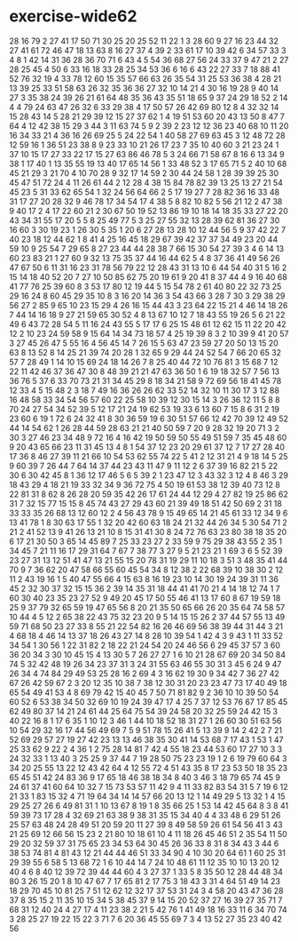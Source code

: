 # exercise-wide62
28
16
79
2
27
41
17
50
71
30
25
20
25
52
11
22
1
3
28
60
9
27
16
23
44
32
27
41
61
72
46
47
18
13
63
8
16
27
37
4
39
2
33
61
17
10
39
42
6
34
57
33
3
4
8
1
42
14
31
36
28
36
70
71
6
43
4
5
54
36
68
27
56
24
33
37
9
47
21
2
27
28
25
45
4
50
6
33
16
18
33
28
25
34
53
36
6
16
6
43
22
27
33
7
18
88
41
52
76
32
19
4
33
78
12
60
15
35
57
66
63
26
35
54
31
25
53
36
38
4
28
21
13
39
25
33
51
58
63
26
32
35
36
36
27
32
10
14
21
4
30
16
19
28
9
40
14
27
3
35
38
24
39
26
21
61
64
48
35
36
43
35
51
18
65
9
37
24
29
18
52
2
14
4
4
79
24
63
47
26
32
6
33
29
38
4
17
50
57
26
42
69
80
12
8
4
32
32
14
15
28
43
14
5
28
21
29
39
12
15
27
37
62
1
4
19
51
53
60
20
43
13
50
8
47
7
64
4
12
42
38
15
29
3
44
3
11
63
74
5
9
2
39
2
23
12
12
36
23
40
68
10
11
20
16
34
33
21
4
36
16
26
69
25
5
24
22
54
1
40
58
27
69
63
45
3
12
48
72
28
12
59
16
1
36
51
23
38
8
9
23
33
10
21
26
17
23
7
35
10
40
60
3
21
23
24
1
37
10
15
17
27
33
22
17
15
27
63
86
46
78
5
3
24
66
71
58
67
8
16
6
13
34
9
38
1
17
40
1
13
35
55
19
13
40
17
65
14
56
1
33
48
52
3
17
65
71
5
2
40
10
68
45
21
29
3
21
70
4
10
70
28
9
32
17
14
59
2
30
44
24
58
1
28
39
39
25
30
45
47
51
72
24
4
11
26
61
44
2
12
28
4
38
15
84
78
82
39
13
25
13
27
21
54
45
23
5
31
33
62
65
54
1
32
24
56
64
66
2
5
17
19
27
7
28
82
36
16
33
48
31
17
27
20
28
32
9
46
78
17
34
54
17
4
38
5
8
82
10
82
5
56
21
12
2
47
38
9
40
17
2
4
17
22
60
21
2
30
67
50
19
52
13
86
19
10
18
14
18
35
33
27
22
20
43
34
31
55
17
20
5
5
8
25
49
77
5
3
25
27
55
32
13
28
39
62
81
36
27
30
16
60
3
30
19
23
1
26
30
5
35
1
20
6
27
28
13
28
10
12
44
56
5
9
37
42
22
7
40
23
18
12
44
62
1
8
41
4
25
16
45
18
29
67
39
42
37
37
34
49
23
20
44
59
10
9
25
54
7
29
65
8
27
23
44
44
28
38
7
66
15
30
54
27
39
3
4
6
14
13
60
23
83
21
1
27
60
9
32
13
75
35
37
44
16
44
62
5
4
8
37
36
41
49
56
26
47
67
50
6
11
31
16
23
31
78
56
79
22
12
28
43
31
13
10
6
44
54
40
31
5
16
2
15
14
18
40
52
20
7
27
10
50
85
62
75
20
19
61
9
20
41
8
37
44
4
9
16
40
68
41
77
76
25
39
60
8
3
53
17
80
12
19
44
5
15
54
78
2
61
40
80
22
32
73
25
29
16
24
8
60
45
29
35
10
8
3
16
20
14
36
3
54
43
66
3
28
7
30
3
29
38
29
56
27
2
85
9
65
10
23
15
29
4
26
16
15
44
43
3
23
64
22
15
21
4
46
14
18
26
7
44
14
16
18
9
27
21
59
65
30
52
4
8
13
67
10
12
7
18
43
55
19
26
5
6
21
22
49
6
43
72
28
54
5
11
16
24
43
55
5
17
17
6
25
15
48
61
12
62
15
11
22
20
42
12
2
10
23
24
59
58
9
15
64
14
34
73
18
57
4
25
19
39
8
3
2
10
39
9
41
20
57
3
27
45
26
47
5
55
16
4
56
45
14
7
26
15
5
63
47
23
59
27
20
50
13
15
20
63
8
13
52
8
14
25
21
39
74
20
28
1
32
65
9
29
44
24
52
54
7
66
20
65
32
57
7
28
49
1
14
10
15
69
24
18
14
26
7
8
25
40
44
72
10
76
81
3
15
68
7
12
22
11
42
46
37
36
47
30
8
48
39
21
21
47
63
36
50
1
6
19
18
32
57
7
56
13
36
76
5
37
6
33
70
73
21
31
34
45
29
8
18
34
21
58
9
72
69
56
18
41
45
78
12
33
4
5
15
48
2
3
18
7
49
16
36
26
26
62
33
52
14
32
10
11
30
17
3
12
88
16
48
58
33
34
54
56
57
60
22
25
58
10
39
12
30
15
14
3
26
36
12
11
5
8
8
70
24
27
54
34
52
39
5
12
17
21
24
19
62
53
19
33
6
13
60
7
15
8
6
31
2
19
23
60
6
19
1
72
6
24
32
41
8
30
36
59
19
6
30
51
57
66
12
42
70
39
12
49
52
44
14
54
62
1
26
28
44
59
28
63
21
21
40
50
59
7
20
9
28
32
19
20
71
3
2
30
3
27
46
23
34
48
9
72
16
4
16
42
19
50
59
50
55
49
51
59
7
35
45
48
60
9
20
43
65
66
23
11
31
45
13
4
8
1
54
37
12
23
20
29
61
37
12
7
17
27
28
40
17
36
8
46
27
39
11
21
66
10
54
53
62
55
74
22
5
41
2
12
31
21
4
9
18
14
5
25
9
60
39
7
26
44
7
64
14
37
44
23
43
11
47
9
11
12
2
6
37
39
16
82
21
5
22
30
6
30
42
45
8
1
36
12
17
46
5
6
5
39
2
1
23
47
12
3
43
32
3
12
4
8
46
3
29
18
43
29
4
18
21
19
33
32
34
9
36
72
75
4
50
19
61
53
38
12
39
40
73
12
8
22
81
31
8
62
8
26
28
20
59
35
42
26
17
61
24
44
12
29
4
27
82
19
25
86
62
31
7
32
15
77
15
15
8
45
74
43
27
29
43
60
21
39
49
18
51
42
50
69
2
31
18
33
33
35
26
68
13
12
60
12
2
4
56
43
78
9
15
49
65
14
21
45
61
33
12
34
9
6
13
41
78
1
8
30
63
17
55
1
32
20
42
60
63
18
24
21
32
44
26
34
5
30
54
71
2
21
2
41
52
13
9
41
26
13
21
10
8
15
31
41
30
8
24
72
76
63
23
80
38
18
35
20
6
17
21
30
50
3
65
14
45
89
7
25
33
23
27
2
33
59
9
75
29
38
43
55
2
35
1
34
45
7
21
11
16
17
29
31
64
7
67
7
38
77
3
27
9
5
21
23
21
1
69
3
6
5
52
39
23
27
31
13
12
51
41
47
13
21
55
15
20
78
31
19
29
11
10
18
3
51
3
48
35
41
44
70
9
7
36
62
20
47
58
66
55
60
45
54
34
8
12
38
2
22
68
39
10
38
30
2
12
11
2
43
19
16
1
5
40
47
55
66
4
15
63
8
16
19
23
10
14
30
19
24
39
31
11
36
45
2
32
30
37
32
15
15
36
2
39
14
35
31
18
44
41
41
70
21
4
14
18
12
74
1
7
60
30
40
23
35
23
27
52
9
49
20
45
17
50
55
46
41
13
17
60
8
67
19
59
18
25
9
37
79
32
65
59
19
47
65
56
8
20
21
35
50
65
66
26
20
35
64
74
58
57
10
44
4
5
12
2
65
38
22
43
75
32
23
20
9
5
14
15
15
26
2
37
44
57
55
13
49
59
71
68
50
23
27
33
8
55
21
22
54
82
16
26
46
69
56
38
39
44
31
44
3
21
4
68
18
4
46
14
13
37
18
26
43
27
14
8
28
10
39
54
1
42
4
3
9
43
1
11
33
52
34
54
1
30
56
1
22
31
82
2
18
22
21
24
54
20
24
46
56
6
29
45
37
57
3
60
36
20
34
3
30
10
45
15
4
13
30
5
7
26
27
27
1
6
10
21
28
67
69
20
34
50
84
74
5
32
42
48
19
26
34
23
37
31
3
24
31
55
63
46
55
30
31
3
45
6
24
9
47
26
34
4
74
84
29
49
53
25
28
16
2
69
4
3
16
62
19
30
9
34
42
7
36
27
42
67
26
42
59
67
2
3
20
12
35
10
38
7
38
12
30
31
20
23
23
47
73
17
40
49
18
65
54
49
41
53
4
8
69
79
42
15
40
45
7
50
71
81
82
9
2
36
10
10
39
50
54
60
52
6
53
38
34
50
32
69
10
19
24
39
47
17
4
25
7
37
12
53
76
67
17
85
45
62
49
80
37
14
21
24
61
44
25
64
75
54
39
24
58
20
32
25
59
24
42
15
3
40
22
16
8
1
17
6
35
1
10
12
3
46
1
44
10
18
52
18
31
27
1
26
60
30
51
63
56
10
54
29
32
16
17
44
56
49
69
7
5
9
51
78
15
26
41
5
13
39
9
14
2
42
2
7
21
52
69
29
57
27
19
27
42
23
13
13
46
38
35
30
41
14
53
68
7
17
43
1
53
1
47
25
33
62
9
22
2
4
36
1
2
75
28
14
81
7
42
4
55
18
23
44
53
60
17
27
10
3
3
24
32
33
1
13
40
3
25
25
9
37
44
7
19
28
50
75
23
23
19
1
2
6
19
79
60
64
3
34
20
25
55
13
22
12
43
42
64
4
12
55
72
4
51
43
35
8
17
23
53
50
18
35
23
65
45
51
42
24
83
36
9
17
65
18
46
38
18
34
8
40
3
46
3
18
79
65
74
45
9
24
61
37
41
60
64
10
32
7
15
73
53
57
11
42
9
4
11
33
82
83
54
31
5
7
19
6
12
21
33
1
83
15
32
4
71
19
64
34
14
14
57
66
20
13
12
1
14
49
29
5
13
32
1
4
15
29
25
27
26
6
49
81
31
1
10
13
67
8
19
1
8
35
66
25
1
53
14
42
45
64
8
3
8
41
59
39
73
17
28
4
32
69
21
63
38
9
38
31
35
15
34
40
4
4
33
48
6
29
51
26
25
57
63
48
24
28
49
51
20
59
20
11
27
39
8
49
58
59
26
61
54
56
41
3
43
21
25
69
12
66
56
15
23
2
21
80
10
18
61
10
4
11
18
26
45
46
51
2
35
54
11
50
29
20
32
59
37
31
75
65
23
34
53
64
30
45
26
36
33
8
31
8
34
43
3
44
6
38
53
74
81
4
81
43
12
21
44
44
46
51
33
34
90
4
10
30
20
64
61
1
60
25
31
29
39
55
6
58
5
13
68
72
1
6
10
44
14
7
24
10
48
61
11
12
35
10
10
13
20
12
40
4
6
8
40
12
39
72
39
44
44
60
4
3
27
37
1
33
5
8
35
50
12
28
44
48
34
80
3
26
15
20
1
8
10
47
67
7
17
65
81
2
17
75
3
18
43
3
31
4
64
51
49
14
23
18
29
70
45
10
81
25
7
51
12
62
12
32
17
37
53
31
24
3
4
58
20
43
47
36
28
37
8
35
15
2
11
35
10
15
34
5
38
45
37
9
14
15
20
52
37
27
16
39
27
35
71
7
68
31
12
40
24
4
27
17
4
11
23
38
2
21
5
42
76
1
41
49
18
16
33
11
6
34
70
74
3
28
25
27
19
22
15
22
3
71
7
6
20
36
45
55
69
7
3
4
13
52
27
35
23
40
42
56
